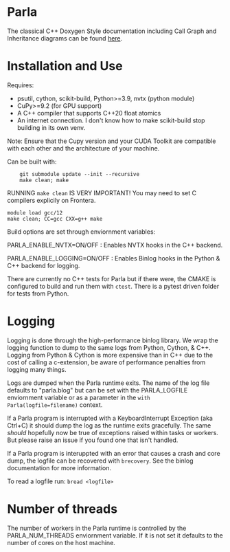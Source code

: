 # Parla 

The classical C++ Doxygen Style documentation including Call Graph and Inheritance diagrams can be found [here](https://ut-parla.github.io/parla-experimental/site/doxygen/html/index.html). 

# Installation and Use

Requires: 
- psutil, cython, scikit-build, Python>=3.9, nvtx (python module)
- CuPy>=9.2 (for GPU support)
- A C++ compiler that supports C++20 float atomics
- An internet connection. I don't know how to make scikit-build stop building in its own venv. 

Note: Ensure that the Cupy version and your CUDA Toolkit are compatible with each other and the architecture of your machine.

Can be built with:
```
    git submodule update --init --recursive
    make clean; make
```

RUNNING `make clean` IS VERY IMPORTANT! 
You may need to set C compilers explicily on Frontera. 

```
module load gcc/12
make clean; CC=gcc CXX=g++ make
```

Build options are set through enviornment variables:

PARLA_ENABLE_NVTX=ON/OFF :   Enables NVTX hooks in the C++ backend.

PARLA_ENABLE_LOGGING=ON/OFF : Enables Binlog hooks in the Python & C++ backend for logging. 

There are currently no C++ tests for Parla but if there were, the CMAKE is configured to build and run them with `ctest`. 
There is a pytest driven folder for tests from Python. 

# Logging

Logging is done through the high-performance binlog library. We wrap the logging function to dump to the same logs from Python, Cython, & C++. 
Logging from Python & Cython is more expensive than in C++ due to the cost of calling a c-extension, be aware of performance penalties from logging many things. 

Logs are dumped when the Parla runtime exits. The name of the log file defaults to "parla.blog" but can be set with the PARLA_LOGFILE enviornment variable or as a parameter in the `with Parla(logfile=filename)` context. 

If a Parla program is interrupted with a KeyboardInterrupt Exception (aka Ctrl+C) it should dump the log as the runtime exits gracefully. The same *should* hopefully now be true of exceptions raised within tasks or workers. But please raise an issue if you found one that isn't handled. 
 
If a Parla program is interuppted with an error that causes a crash and core dump, the logfile can be recovered with `brecovery`. See the binlog documentation for more information. 


To read a logfile run:
`bread <logfile>`

# Number of threads

 The number of workers in the Parla runtime is controlled by the PARLA_NUM_THREADS enviornment variable. If it is not set it defaults to the number of cores on the host machine. 

